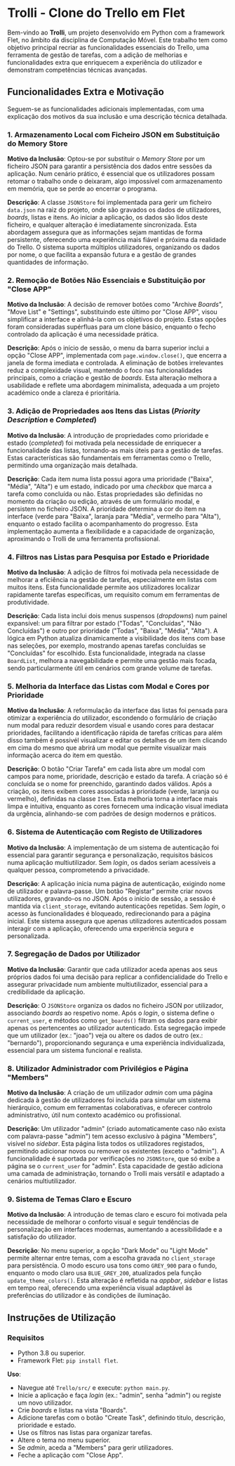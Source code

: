# Trolli - Clone do Trello em Flet

Bem-vindo ao **Trolli**, um projeto desenvolvido em Python com a framework Flet, no âmbito da disciplina de Computação Móvel. Este trabalho tem como objetivo principal recriar as funcionalidades essenciais do Trello, uma ferramenta de gestão de tarefas, com a adição de melhorias e funcionalidades extra que enriquecem a experiência do utilizador e demonstram competências técnicas avançadas.

## Funcionalidades Extra e Motivação

Seguem-se as funcionalidades adicionais implementadas, com uma explicação dos motivos da sua inclusão e uma descrição técnica detalhada.

### 1. Armazenamento Local com Ficheiro JSON em Substituição do Memory Store

**Motivo da Inclusão**: Optou-se por substituir o *Memory Store* por um ficheiro JSON para garantir a persistência dos dados entre sessões da aplicação. Num cenário prático, é essencial que os utilizadores possam retomar o trabalho onde o deixaram, algo impossível com armazenamento em memória, que se perde ao encerrar o programa.

**Descrição**: A classe `JSONStore` foi implementada para gerir um ficheiro `data.json` na raiz do projeto, onde são gravados os dados de utilizadores, *boards*, listas e itens. Ao iniciar a aplicação, os dados são lidos deste ficheiro, e qualquer alteração é imediatamente sincronizada. Esta abordagem assegura que as informações sejam mantidas de forma persistente, oferecendo uma experiência mais fiável e próxima da realidade do Trello. O sistema suporta múltiplos utilizadores, organizando os dados por nome, o que facilita a expansão futura e a gestão de grandes quantidades de informação.

### 2. Remoção de Botões Não Essenciais e Substituição por "Close APP"

**Motivo da Inclusão**: A decisão de remover botões como "Archive *Boards*", "Move List" e "Settings", substituindo este último por "Close APP", visou simplificar a interface e alinhá-la com os objetivos do projeto. Estas opções foram consideradas supérfluas para um clone básico, enquanto o fecho controlado da aplicação é uma necessidade prática.

**Descrição**: Após o início de sessão, o menu da barra superior inclui a opção "Close APP", implementada com `page.window.close()`, que encerra a janela de forma imediata e controlada. A eliminação de botões irrelevantes reduz a complexidade visual, mantendo o foco nas funcionalidades principais, como a criação e gestão de *boards*. Esta alteração melhora a usabilidade e reflete uma abordagem minimalista, adequada a um projeto académico onde a clareza é prioritária.

### 3. Adição de Propriedades aos Itens das Listas (*Priority* *Description* e *Completed*)

**Motivo da Inclusão**: A introdução de propriedades como prioridade e estado (*completed*) foi motivada pela necessidade de enriquecer a funcionalidade das listas, tornando-as mais úteis para a gestão de tarefas. Estas características são fundamentais em ferramentas como o Trello, permitindo uma organização mais detalhada.

**Descrição**: Cada item numa lista possui agora uma prioridade ("Baixa", "Média", "Alta") e um estado, indicado por uma *checkbox* que marca a tarefa como concluída ou não. Estas propriedades são definidas no momento da criação ou edição, através de um formulário modal, e persistem no ficheiro JSON. A prioridade determina a cor do item na interface (verde para "Baixa", laranja para "Média", vermelho para "Alta"), enquanto o estado facilita o acompanhamento do progresso. Esta implementação aumenta a flexibilidade e a capacidade de organização, aproximando o Trolli de uma ferramenta profissional.

### 4. Filtros nas Listas para Pesquisa por Estado e Prioridade

**Motivo da Inclusão**: A adição de filtros foi motivada pela necessidade de melhorar a eficiência na gestão de tarefas, especialmente em listas com muitos itens. Esta funcionalidade permite aos utilizadores localizar rapidamente tarefas específicas, um requisito comum em ferramentas de produtividade.

**Descrição**: Cada lista inclui dois menus suspensos (*dropdowns*) num painel expansível: um para filtrar por estado ("Todas", "Concluídas", "Não Concluídas") e outro por prioridade ("Todas", "Baixa", "Média", "Alta"). A lógica em Python atualiza dinamicamente a visibilidade dos itens com base nas seleções, por exemplo, mostrando apenas tarefas concluídas se "Concluídas" for escolhido. Esta funcionalidade, integrada na classe `BoardList`, melhora a navegabilidade e permite uma gestão mais focada, sendo particularmente útil em cenários com grande volume de tarefas.

### 5. Melhoria da Interface das Listas com Modal e Cores por Prioridade

**Motivo da Inclusão**: A reformulação da interface das listas foi pensada para otimizar a experiência do utilizador, escondendo o formulário de criação num modal para reduzir desordem visual e usando cores para destacar prioridades, facilitando a identificação rápida de tarefas críticas para além disso também é possivél visualizar e editar os detalhes de um item clicando em cima do mesmo que abrirá um modal que permite visualizar mais informação acerca do item em questão.

**Descrição**: O botão "Criar Tarefa" em cada lista abre um modal com campos para nome, prioridade, descrição e estado da tarefa. A criação só é concluída se o nome for preenchido, garantindo dados válidos. Após a criação, os itens exibem cores associadas à prioridade (verde, laranja ou vermelho), definidas na classe `Item`. Esta melhoria torna a interface mais limpa e intuitiva, enquanto as cores fornecem uma indicação visual imediata da urgência, alinhando-se com padrões de design modernos e práticos.

### 6. Sistema de Autenticação com Registo de Utilizadores

**Motivo da Inclusão**: A implementação de um sistema de autenticação foi essencial para garantir segurança e personalização, requisitos básicos numa aplicação multiutilizador. Sem *login*, os dados seriam acessíveis a qualquer pessoa, comprometendo a privacidade.

**Descrição**: A aplicação inicia numa página de autenticação, exigindo nome de utilizador e palavra-passe. Um botão "Registar" permite criar novos utilizadores, gravando-os no JSON. Após o início de sessão, a sessão é mantida via `client_storage`, evitando autenticações repetidas. Sem *login*, o acesso às funcionalidades é bloqueado, redirecionando para a página inicial. Este sistema assegura que apenas utilizadores autenticados possam interagir com a aplicação, oferecendo uma experiência segura e personalizada.

### 7. Segregação de Dados por Utilizador

**Motivo da Inclusão**: Garantir que cada utilizador aceda apenas aos seus próprios dados foi uma decisão para replicar a confidencialidade do Trello e assegurar privacidade num ambiente multiutilizador, essencial para a credibilidade da aplicação.

**Descrição**: O `JSONStore` organiza os dados no ficheiro JSON por utilizador, associando *boards* ao respetivo nome. Após o *login*, o sistema define o `current_user`, e métodos como `get_boards()` filtram os dados para exibir apenas os pertencentes ao utilizador autenticado. Esta segregação impede que um utilizador (ex.: "joao") veja ou altere os dados de outro (ex.: "bernardo"), proporcionando segurança e uma experiência individualizada, essencial para um sistema funcional e realista.

### 8. Utilizador Administrador com Privilégios e Página "Members"

**Motivo da Inclusão**: A criação de um utilizador *admin* com uma página dedicada à gestão de utilizadores foi incluída para simular um sistema hierárquico, comum em ferramentas colaborativas, e oferecer controlo administrativo, útil num contexto académico ou profissional.

**Descrição**: Um utilizador "admin" (criado automaticamente caso não exista com palavra-passe "admin") tem acesso exclusivo à página "Members", visível no *sidebar*. Esta página lista todos os utilizadores registados, permitindo adicionar novos ou remover os existentes (exceto o "admin"). A funcionalidade é suportada por verificações no `JSONStore`, que só exibe a página se o `current_user` for "admin". Esta capacidade de gestão adiciona uma camada de administração, tornando o Trolli mais versátil e adaptado a cenários multiutilizador.

### 9. Sistema de Temas Claro e Escuro

**Motivo da Inclusão**: A introdução de temas claro e escuro foi motivada pela necessidade de melhorar o conforto visual e seguir tendências de personalização em interfaces modernas, aumentando a acessibilidade e a satisfação do utilizador.

**Descrição**: No menu superior, a opção "Dark Mode" ou "Light Mode" permite alternar entre temas, com a escolha gravada no `client_storage` para persistência. O modo escuro usa tons como `GREY_900` para o fundo, enquanto o modo claro usa `BLUE_GREY_200`, atualizados pela função `update_theme_colors()`. Esta alteração é refletida na *appbar*, *sidebar* e listas em tempo real, oferecendo uma experiência visual adaptável às preferências do utilizador e às condições de iluminação.



## Instruções de Utilização
### Requisitos
- Python 3.8 ou superior.
- Framework Flet: `pip install flet`.

**Uso**:
- Navegue até `Trello/src/` e execute: `python main.py`.
- Inicie a aplicação e faça *login* (ex.: "admin", senha "admin") ou registe um novo utilizador.
- Crie *boards* e listas na vista "Boards".
- Adicione tarefas com o botão "Create Task", definindo titulo, descrição, prioridade e estado.
- Use os filtros nas listas para organizar tarefas.
- Altere o tema no menu superior.
- Se *admin*, aceda a "Members" para gerir utilizadores.
- Feche a aplicação com "Close App".